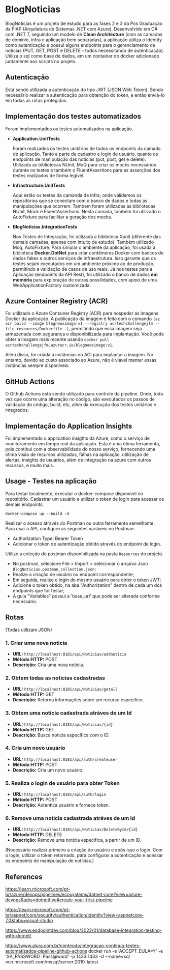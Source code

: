 # BlogNoticias

BlogNoticias é um projeto de estudo para as fases 2 e 3 da Pós Graduação da FIAP (Arquitetura de Sistemas .NET com Azure). 
Desenvolvido em C# com .NET 7, seguindo um modelo de <strong>Clean Architecture</strong> (com as camadas de domínio, infra e aplicação bem separadas), a aplicação utiliza o Identity como autenticação e possui alguns endpoints para o gerenciamento de noticias (PUT, GET, POST e DELETE - todos necessitando de autenticação).
Utiliza o sql como base de dados, em um container do docker adicionado juntamente aos scripts no projeto.

## Autenticação
Está sendo utilizada a autenticação do tipo JWT (JSON Web Token). Sendo necessário realizar a autenticação para obtenção do token, e então enviá-lo em todas as rotas protegidas.

## Implementação dos testes automatizados
Foram implementados os testes automatizados na aplicação.

- **Application.UnitTests**
  <p>Foram realizados os testes unitários de todos os endpoints da camada de aplicação. Tanto a parte de cadastro e login de usuário, quanto os endpoints de manipulação das noticias (put, post, get e delete).
  Utilizada as bibliotecas NUnit, MoQ para criar os mocks necessários durante os testes e também o FluentAssertions para as asserções dos testes realizados de forma legível.
  
- **Infrastructure.UnitTests**
  <p>Aqui estão os testes da camanda de infra, onde validamos os repositórios que se conectam com o banco de dados e todas as manipulações que ocorrem.
  Tambem foram utilizadas as bibliotecas NUnit, Mock e FluentAssertions. Nesta camada, também foi utilizado o AutoFixture para facilitar a geração dos mocks.

- **BlogNoticias.IntegrationTests**
  <p>Nos Testes de Integração, foi utilizada a biblioteca Xunit (diferente das demais camadas, apenas com intuíto de estudo). Também utilizado Moq, AutoFixture. 
      Para simular o ambiente da aplicação, foi usada a biblioteca <strong>Docker.DotNet</strong> para criar contêineres Docker com bancos de dados fakes e outros serviços de infraestrutura. 
      Isso garante que os testes sejam executados em um ambiente próximo ao de produção, permitindo a validação de casos de uso reais.
      Já nos testes para a Aplicação (endpoints da API Rest), foi utilizado o banco de dados <strong>em memória</strong> para exploração de outras possilidades, com apoio de uma WebApplicationFactory customizada.
      
## Azure Container Registry (ACR)
Foi utilizado o Azure Container Registry (ACR) para hospedar as imagens Docker da aplicação. A publicação da imagem é feita com o comando ```(az acr build --image blognewsimage:v1 --registry acrtechchallengejfm --file resources/Dockerfile .)```, permitindo que essa imagem seja armazenada com segurança e disponibilizada para implantação. Você pode obter a imagem mais recente usando ```docker pull acrtechchallengejfm.azurecr.io/blognewsimage:v1```.

Além disso, foi criada a instâncias no ACI para implantar a imagem. No entanto, devido ao custo associado ao Azure, não é viável manter essas instâncias sempre disponíveis.

## GitHub Actions
O Github Actions está sendo utilizado para controle da pipeline. Onde, toda vez que ocorre uma alteração no código, são executados os passos de validação do código, build, etc, além da execução dos testes unitários e integrados.

## Implementação do Application Insights
Foi implementado o application insights da Azure, como o serviço de monitoramento em tempo real da aplicação. Esta é uma ótima ferramenta, pois contibui com a observabilidade do nosso serviço, fornecendo uma ótima visão de recursos utilizados, falhas na aplicação, utilização de alertas, insights de usuários, além de integração na azure com outros recursos, e muito mais.

## Usage - Testes na aplicação

Para testar localmente, executar o docker-compose disponível no repositório. Cadastrar um usuário e utilizar o token de login para acessar os demais endpoints.

```dotnet
docker-compose up --build -d
```
Realizar o acesso através do Postman ou outra ferramenta semelhante.
Para usar a API, configure as seguintes variáveis no Postman:

- Authorization Type: Bearer Token
- Adicionar o token de autenticação obtido através do endpoint de login.

Utilize a coleção do postman disponibilizada na pasta ```Resources``` do projeto. 
 - No postman, selecione File > Import > selecionar o arquivo Json ```BlogNoticias.postman_collection.json```;
 - Realize a criação de usuário no endpoint correspondente;
 - Em seguida, realize o login do mesmo usuário para obter o token JWT;
 - Adicione o token obtido, na aba "Authorization" dentro de cada um dos endpoints que for testar;
 - A guia "Variables" possui a 'base_url' que pode ser alterada conforme necessário.

## Rotas
(Todas utilizam JSON)

### 1. Criar uma nova noticia

- **URL:** `http://localhost:8181/api/Noticias/addnoticia`
- **Método HTTP:** POST
- **Descrição:** Cria uma nova noticia.

### 2. Obtem todas as noticias cadastradas

- **URL:** `http://localhost:8181/api/Noticias/getall`
- **Método HTTP:** GET
- **Descrição:** Retorna informações sobre um recurso específico.

### 3. Obtem uma noticia cadastrada atráves de um Id

- **URL:** `http://localhost:8181/api/Noticias/{id}`
- **Método HTTP:** GET
- **Descrição:** Busca noticia específica com o ID.

### 4. Cria um novo usuário

- **URL:** `http://localhost:8181/api/auth/createuser`
- **Método HTTP:** POST
- **Descrição:** Cria um novo usuário.

### 5. Realiza o login de usuário para obter Token

- **URL:** `http://localhost:8181/api/auth/login`
- **Método HTTP:** POST
- **Descrição:** Autentica usuário e fornece token.

### 6. Remove uma noticia cadastrada atráves de um Id

- **URL:** `http://localhost:8181/api/Noticias/DeleteById/{id}`
- **Método HTTP:** DELETE
- **Descrição:** Remove uma noticia específica, a partir de um ID.

(Necessário realizar primeiro a criação do usuário e após isso o login. Com o login, utilizar o token retornado, para configurar a autenticação e acessar os endpoints de manipulação de notícias.)


## References

https://learn.microsoft.com/pt-br/azure/devops/pipelines/ecosystems/dotnet-core?view=azure-devops&tabs=dotnetfive#create-your-first-pipeline

https://learn.microsoft.com/pt-br/aspnet/core/security/authentication/identity?view=aspnetcore-7.0&tabs=visual-studio

https://www.endpointdev.com/blog/2022/01/database-integration-testing-with-dotnet/

https://www.alura.com.br/conteudo/integracao-continua-testes-automatizados-pipeline-github-actions
 docker run -e 'ACCEPT_EULA=Y' -e 'SA_PASSWORD=Pass@word' -p 1433:1433 -d --name=sql mcr.microsoft.com/mssql/server:2019-latest
